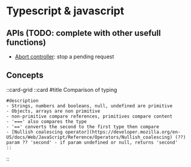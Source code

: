 # Typescript & javascript

## APIs (TODO: complete with other usefull functions)
- [Abort controller](https://developer.mozilla.org/en-US/docs/Web/API/AbortController/abort): stop a pending request

## Concepts
::card-grid
    ::card
    #title
    Comparison of typing

    #description
    - Strings, numbers and booleans, null, undefined are primitive
    - Objects, arrays are non primitive
    - non-primitive compare references, primitives compare content
    - '===' also compares the type
    - '==' converts the second to the first type then compare
    - [Nullish coalescing operator](https://developer.mozilla.org/en-US/docs/Web/JavaScript/Reference/Operators/Nullish_coalescing) (??) param ?? 'second' - if param undefined or null, returns 'second'
    ::
::